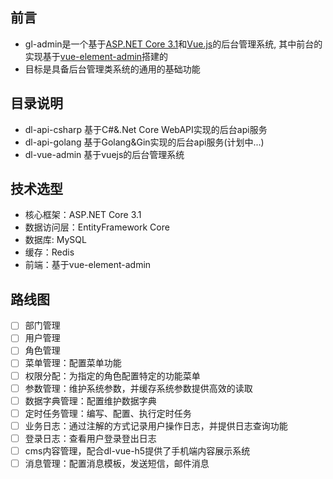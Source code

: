 ## 前言
- gl-admin是一个基于[ASP.NET Core 3.1](https://dotnet.microsoft.com/apps/aspnet)和[Vue.js](https://cn.vuejs.org)的后台管理系统, 其中前台的实现基于[vue-element-admin](https://github.com/PanJiaChen/vue-element-admin)搭建的
- 目标是具备后台管理类系统的通用的基础功能

## 目录说明
- dl-api-csharp 基于C#&.Net Core WebAPI实现的后台api服务
- dl-api-golang 基于Golang&Gin实现的后台api服务(计划中...)
- dl-vue-admin 基于vuejs的后台管理系统

## 技术选型
- 核心框架：ASP.NET Core 3.1
- 数据访问层：EntityFramework Core
- 数据库: MySQL
- 缓存：Redis
- 前端：基于vue-element-admin

## 路线图
- [ ] 部门管理
- [ ] 用户管理
- [ ] 角色管理
- [ ] 菜单管理：配置菜单功能
- [ ] 权限分配：为指定的角色配置特定的功能菜单
- [ ] 参数管理：维护系统参数，并缓存系统参数提供高效的读取
- [ ] 数据字典管理：配置维护数据字典
- [ ] 定时任务管理：编写、配置、执行定时任务
- [ ] 业务日志：通过注解的方式记录用户操作日志，并提供日志查询功能
- [ ] 登录日志：查看用户登录登出日志
- [ ] cms内容管理，配合dl-vue-h5提供了手机端内容展示系统
- [ ] 消息管理：配置消息模板，发送短信，邮件消息
